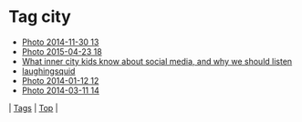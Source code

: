 <!--
title: Tag city
date: 2020-06-28T15:26:58.352Z
tags:
-->
# Tag city

 * [Photo 2014-11-30 13](103977678464.md)
 * [Photo 2015-04-23 18](117185395207.md)
 * [What inner city kids know about social media, and why we should listen](62261968235.md)
 * [laughingsquid](65794430463.md)
 * [Photo 2014-01-12 12](73084043701.md)
 * [Photo 2014-03-11 14](79262218399.md)

| [Tags](tags.md) | [Top](index.md) |

